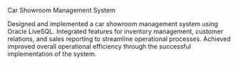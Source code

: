 Car Showroom Management System 

Designed and implemented a car showroom management system using Oracle LiveSQL.
Integrated features for inventory management, customer relations, and sales reporting to streamline operational processes.
Achieved improved overall operational efficiency through the successful implementation of the system.
